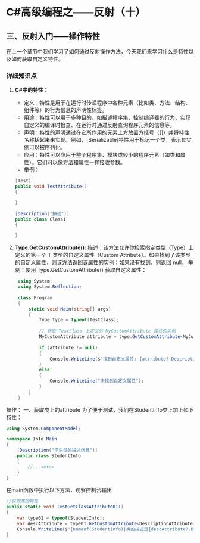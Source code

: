 # C#高级编程之——反射（十）

## 三、反射入门——操作特性

在上一个章节中我们学习了如何通过反射操作方法，今天我们来学习什么是特性以及如何获取自定义特性。

### 详细知识点

1. **C#中的特性：**
   - 定义：特性是用于在运行时传递程序中各种元素（比如类、方法、结构、组件等）的行为信息的声明性标签。
   - 用途：特性可以用于多种目的，如描述程序集、控制编译器的行为、实现自定义的编译时检查、在运行时通过反射查询程序元素的信息等。
   - 声明：特性的声明通过在它所作用的元素上方放置方括号（[]）并将特性名称括起来来实现。例如，[Serializable]特性用于标记一个类，表示其实例可以被序列化。
   - 应用：特性可以应用于整个程序集、模块或较小的程序元素（如类和属性）。它们可以像方法和属性一样接收参数。
   - 举例：
  
   ```csharp
   [Test]
   public void TestAttribute()
   {

   }

   [Description("描述")]
   public class Class1
   {

   }
   ```

2. **Type.GetCustomAttribute<T>():**
   描述：该方法允许你检索指定类型（Type）上定义的第一个 T 类型的自定义属性（Custom Attribute）。如果找到了该类型的自定义属性，则该方法返回该属性的实例；如果没有找到，则返回 null。
   举例：使用 Type.GetCustomAttribute<T>() 获取自定义属性：

   ```csharp
    using System;  
    using System.Reflection;  
  
    class Program  
    {  
        static void Main(string[] args)  
        {  
            Type type = typeof(TestClass);  
    
            // 获取 TestClass 上定义的 MyCustomAttribute 属性的实例  
            MyCustomAttribute attribute = type.GetCustomAttribute<MyCustomAttribute>();  
    
            if (attribute != null)  
            {  
                Console.WriteLine($"找到自定义属性: {attribute?.Description}");  
            }  
            else  
            {  
                Console.WriteLine("未找到自定义属性");  
            }  
        }  
    }
   ```

操作：
一、获取类上的attribute
为了便于测试，我们在StudentInfo类上加上如下特性：

```csharp
using System.ComponentModel;

namespace Info.Main
{
    [Description("学生类的描述信息")]
    public class StudentInfo
    {
        //...<etc>
    }
}
```

在main函数中执行以下方法，观察控制台输出

```csharp
//获取类的特性
public static void TestGetClassAttribute01()
{
    var type01 = typeof(StudentInfo);
    var descAttribute = type01.GetCustomAttribute<DescriptionAttribute>(); //DescriptionAttribute是[Description]的全称
    Console.WriteLine($"{nameof(StudentInfo)}类的描述是{descAttribute?.Description}");
}
```
